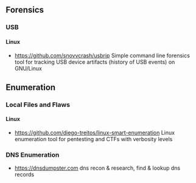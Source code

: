## Forensics
### USB
#### Linux
 - https://github.com/snovvcrash/usbrip 
   Simple command line forensics tool for tracking USB device artifacts (history of USB events) on GNU/Linux 
   
## Enumeration
### Local Files and Flaws
#### Linux
 - https://github.com/diego-treitos/linux-smart-enumeration
   Linux enumeration tool for pentesting and CTFs with verbosity levels
   
### DNS Enumeration
 - https://dnsdumpster.com
   dns recon & research, find & lookup dns records
